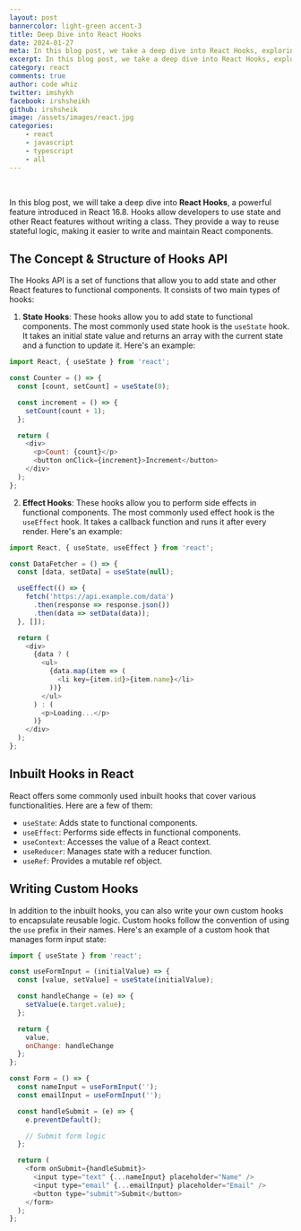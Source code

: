 ```yaml
---
layout: post
bannercolor: light-green accent-3
title: Deep Dive into React Hooks
date: 2024-01-27
meta: In this blog post, we take a deep dive into React Hooks, exploring the concept and structure of the Hooks API. We examine all the inbuilt hooks in React and learn how to write custom hooks. Follow along as we provide various scenarios with code examples.
excerpt: In this blog post, we take a deep dive into React Hooks, exploring the concept and structure of the Hooks API. We examine all the inbuilt hooks in React and learn how to write custom hooks. Follow along as we provide various scenarios with code examples.
category: react
comments: true
author: code whiz
twitter: imshykh
facebook: irshsheikh
github: irshsheik
image: /assets/images/react.jpg
categories:
    - react
    - javascript
    - typescript
    - all
---
```

&nbsp;

In this blog post, we will take a deep dive into **React Hooks**, a powerful feature introduced in React 16.8. Hooks allow developers to use state and other React features without writing a class. They provide a way to reuse stateful logic, making it easier to write and maintain React components.

## The Concept & Structure of Hooks API

The Hooks API is a set of functions that allow you to add state and other React features to functional components. It consists of two main types of hooks:

1. **State Hooks**: These hooks allow you to add state to functional components. The most commonly used state hook is the `useState` hook. It takes an initial state value and returns an array with the current state and a function to update it. Here's an example:

```javascript
import React, { useState } from 'react';

const Counter = () => {
  const [count, setCount] = useState(0);

  const increment = () => {
    setCount(count + 1);
  };

  return (
    <div>
      <p>Count: {count}</p>
      <button onClick={increment}>Increment</button>
    </div>
  );
};
```

2. **Effect Hooks**: These hooks allow you to perform side effects in functional components. The most commonly used effect hook is the `useEffect` hook. It takes a callback function and runs it after every render. Here's an example:

```javascript
import React, { useState, useEffect } from 'react';

const DataFetcher = () => {
  const [data, setData] = useState(null);

  useEffect(() => {
    fetch('https://api.example.com/data')
      .then(response => response.json())
      .then(data => setData(data));
  }, []);

  return (
    <div>
      {data ? (
        <ul>
          {data.map(item => (
            <li key={item.id}>{item.name}</li>
          ))}
        </ul>
      ) : (
        <p>Loading...</p>
      )}
    </div>
  );
};
```

## Inbuilt Hooks in React

React offers some commonly used inbuilt hooks that cover various functionalities. Here are a few of them:

- `useState`: Adds state to functional components.
- `useEffect`: Performs side effects in functional components.
- `useContext`: Accesses the value of a React context.
- `useReducer`: Manages state with a reducer function.
- `useRef`: Provides a mutable ref object.

## Writing Custom Hooks

In addition to the inbuilt hooks, you can also write your own custom hooks to encapsulate reusable logic. Custom hooks follow the convention of using the `use` prefix in their names. Here's an example of a custom hook that manages form input state:

```javascript
import { useState } from 'react';

const useFormInput = (initialValue) => {
  const [value, setValue] = useState(initialValue);

  const handleChange = (e) => {
    setValue(e.target.value);
  };

  return {
    value,
    onChange: handleChange
  };
};

const Form = () => {
  const nameInput = useFormInput('');
  const emailInput = useFormInput('');

  const handleSubmit = (e) => {
    e.preventDefault();

    // Submit form logic
  };

  return (
    <form onSubmit={handleSubmit}>
      <input type="text" {...nameInput} placeholder="Name" />
      <input type="email" {...emailInput} placeholder="Email" />
      <button type="submit">Submit</button>
    </form>
  );
};
```

